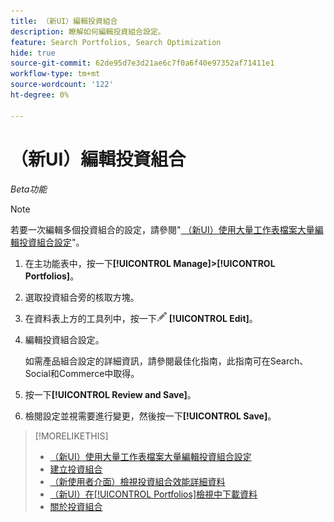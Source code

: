 ```yaml
---
title: （新UI）編輯投資組合
description: 瞭解如何編輯投資組合設定。
feature: Search Portfolios, Search Optimization
hide: true
source-git-commit: 62de95d7e3d21ae6c7f0a6f40e97352af71411e1
workflow-type: tm+mt
source-wordcount: '122'
ht-degree: 0%

---
```


# （新UI）編輯投資組合

*Beta功能*

>[!NOTE]
>
>若要一次編輯多個投資組合的設定，請參閱&quot;[ （新UI）使用大量工作表檔案大量編輯投資組合設定](portfolio-bulksheets.md)&quot;。

1. 在主功能表中，按一下&#x200B;**[!UICONTROL Manage]>[!UICONTROL Portfolios]**。

1. 選取投資組合旁的核取方塊。

1. 在資料表上方的工具列中，按一下![編輯](/help/search-social-commerce/assets/edit.png "編輯") **[!UICONTROL Edit]**。

1. 編輯投資組合設定。

   如需產品組合設定的詳細資訊，請參閱最佳化指南，此指南可在Search、Social和Commerce中取得。

1. 按一下&#x200B;**[!UICONTROL Review and Save]**。

1. 檢閱設定並視需要進行變更，然後按一下&#x200B;**[!UICONTROL Save]**。

>[!MORELIKETHIS]
>
>* [（新UI）使用大量工作表檔案大量編輯投資組合設定](portfolio-bulksheets.md)
>* [建立投資組合](portfolio-create.md)
>* [（新使用者介面）檢視投資組合效能詳細資料](portfolio-details.md)
>* [ （新UI）在[!UICONTROL Portfolios]檢視中下載資料](portfolio-view-report.md)
>* [關於投資組合](portfolio-about.md)